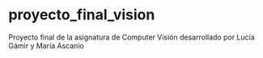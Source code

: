 # proyecto_final_vision
Proyecto final de la asignatura de Computer Visión desarrollado por Lucía Gámir y María Ascanio
